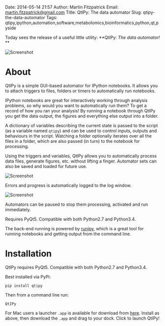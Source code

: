 Date: 2014-05-14 21:57
Author: Martin Fitzpatrick
Email: martin.fitzpatrick@gmail.com
Title: QtIPy: The data automator
Slug: qtipy-the-data-automator
Tags: qtipy,ipython,automation,software,metabolomics,bioinformatics,python,qt,pyside

Today sees the release of a useful little utility: **QtIPy: *The data automator!* **

![Screenshot](/images/software/qtipy/QtIPy-screenshot.png)

# About

QtIPy is a simple GUI-based automator for IPython notebooks. It allows you to attach triggers to files, folders or timers to automatically run notebooks. 

IPython notebooks are great for interactively working through analysis problems, so why would you want to automatically run them? To get a record of how you ran your analysis! By running a notebook through QtIPy you get the data output, the figures and everything else output into a folder.

A dictionary of variables describing the current state is passed to the script (as a variable named `qtipy`) and can be used to control inputs, outputs and behaviours in the script. Watching a folder optionally iterates over all the files in a folder, which are also passed (in turn) to the notebook for processing. 

Using the triggers and variables, QtIPy allows you to automatically process data files, generate figures, etc. without lifting a finger. Automator sets can also be saved and loaded for future use.

![Screenshot](/images/software/qtipy/QtIPy-log.png)

Errors and progress is automatically logged to the log window.

![Screenshot](/images/software/qtipy/QtIPy-pause.png)

Automators can be paused to stop them processing, activated and run immediately.

Requires PyQt5. Compatible with both Python2.7 and Python3.4.

The back-end running is powered by [runipy](https://github.com/paulgb/runipy/), which is a great tool for running notebooks and getting output from the command line.

# Installation

QtIPy requires PyQt5. Compatible with both Python2.7 and Python3.4.

Best installed via PyPi:

    pip install qtipy
    
Then from a command line run:

    QtIPy
    
For Mac users a launcher `.app` is available for download from [here](http://download.martinfitzpatrick.name/QtIPy.app.zip). Install
as above, then download the `.app` and drag to your dock. Click to launch QtIPy!
